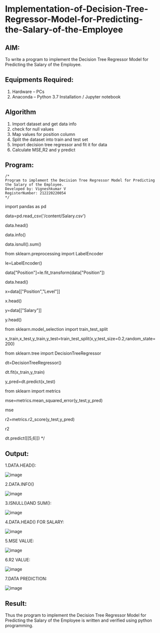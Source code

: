# Implementation-of-Decision-Tree-Regressor-Model-for-Predicting-the-Salary-of-the-Employee

## AIM:
To write a program to implement the Decision Tree Regressor Model for Predicting the Salary of the Employee.

## Equipments Required:
1. Hardware – PCs
2. Anaconda – Python 3.7 Installation / Jupyter notebook

## Algorithm
1. Import dataset and get data info
2. check for null values
3. Map values for position column
4. Split the dataset into train and test set
5. Import decision tree regressor and fit it for data
6. Calculate MSE,R2 and y predict

## Program:
```
/*
Program to implement the Decision Tree Regressor Model for Predicting the Salary of the Employee.
Developed by: Vigneshkumar V
RegisterNumber: 212220220054
*/
```
import pandas as pd

data=pd.read_csv('/content/Salary.csv')

data.head()

data.info()

data.isnull().sum()

from sklearn.preprocessing import LabelEncoder

le=LabelEncoder()

data["Position"]=le.fit_transform(data["Position"])

data.head()

x=data[["Position","Level"]]

x.head()

y=data[["Salary"]]

y.head()

from sklearn.model_selection import train_test_split

x_train,x_test,y_train,y_test=train_test_split(x,y,test_size=0.2,random_state=200)

from sklearn.tree import DecisionTreeRegressor

dt=DecisionTreeRegressor()

dt.fit(x_train,y_train)

y_pred=dt.predict(x_test)

from sklearn import metrics

mse=metrics.mean_squared_error(y_test,y_pred)

mse

r2=metrics.r2_score(y_test,y_pred)

r2

dt.predict([[5,6]])
*/

## Output:
1.DATA.HEAD():

![image](https://github.com/VigneshKumar1009/Implementation-of-Decision-Tree-Regressor-Model-for-Predicting-the-Salary-of-the-Employee/assets/113573894/d900f06c-f87e-4d0c-aa65-35783fa60ece)

2.DATA.INFO()

![image](https://github.com/VigneshKumar1009/Implementation-of-Decision-Tree-Regressor-Model-for-Predicting-the-Salary-of-the-Employee/assets/113573894/67fb95d4-bc5f-4897-b4a3-1c90914ca855)

3.ISNULL()AND SUM():

![image](https://github.com/VigneshKumar1009/Implementation-of-Decision-Tree-Regressor-Model-for-Predicting-the-Salary-of-the-Employee/assets/113573894/148c14e5-3776-4f9b-90a7-7c525eb5655b)

4.DATA.HEAD() FOR SALARY:

![image](https://github.com/VigneshKumar1009/Implementation-of-Decision-Tree-Regressor-Model-for-Predicting-the-Salary-of-the-Employee/assets/113573894/ebec4ee3-e0d8-4355-996e-6fcc35401389)

5.MSE VALUE:

![image](https://github.com/VigneshKumar1009/Implementation-of-Decision-Tree-Regressor-Model-for-Predicting-the-Salary-of-the-Employee/assets/113573894/009d3039-ba7b-4b7b-9526-6c478c386557)

6.R2 VALUE:

![image](https://github.com/VigneshKumar1009/Implementation-of-Decision-Tree-Regressor-Model-for-Predicting-the-Salary-of-the-Employee/assets/113573894/74f67fd4-93d2-44ee-80cb-0ccaa3c87917)

7.DATA PREDICTION:

![image](https://github.com/VigneshKumar1009/Implementation-of-Decision-Tree-Regressor-Model-for-Predicting-the-Salary-of-the-Employee/assets/113573894/a52b1789-ca26-4581-97d8-67a4ed38b190)






## Result:
Thus the program to implement the Decision Tree Regressor Model for Predicting the Salary of the Employee is written and verified using python programming.
